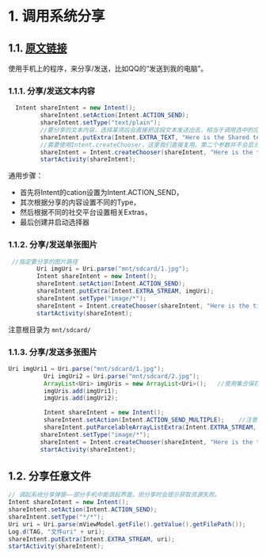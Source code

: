 # 1. 调用系统分享

## 1.1. [原文链接](https://www.cnblogs.com/chy18883701161/p/10887093.html)

使用手机上的程序，来分享/发送，比如QQ的“发送到我的电脑”。

### 1.1.1. 分享/发送文本内容


```java
  Intent shareIntent = new Intent();
         shareIntent.setAction(Intent.ACTION_SEND);
         shareIntent.setType("text/plain");
         //要分享的文本内容，选择某项后会直接把这段文本发送出去，相当于调用选中的应用的接口，并传参
         shareIntent.putExtra(Intent.EXTRA_TEXT, "Here is the Shared text.");
         //需要使用Intent.createChooser，这里我们直接复用。第二个参数并不会显示出来
         shareIntent = Intent.createChooser(shareIntent, "Here is the title of Select box");
         startActivity(shareIntent);
```

通用步骤：

* 首先将Intent的cation设置为Intent.ACTION_SEND，
* 其次根据分享的内容设置不同的Type，
* 然后根据不同的社交平台设置相关Extras，
* 最后创建并启动选择器

### 1.1.2. 分享/发送单张图片

```java
 //指定要分享的图片路径
        Uri imgUri = Uri.parse("mnt/sdcard/1.jpg");
        Intent shareIntent = new Intent();
        shareIntent.setAction(Intent.ACTION_SEND);
        shareIntent.putExtra(Intent.EXTRA_STREAM, imgUri);
        shareIntent.setType("image/*");
        shareIntent = Intent.createChooser(shareIntent, "Here is the title of Select box");
        startActivity(shareIntent);
```

注意根目录为     `mnt/sdcard/`

### 1.1.3. 分享/发送多张图片

```java
Uri imgUri1 = Uri.parse("mnt/sdcard/1.jpg");
          Uri imgUri2 = Uri.parse("mnt/sdcard/2.jpg");
          ArrayList<Uri> imgUris = new ArrayList<Uri>();   //使用集合保存
          imgUris.add(imgUri1); 
          imgUris.add(imgUri2); 

          Intent shareIntent = new Intent();
          shareIntent.setAction(Intent.ACTION_SEND_MULTIPLE);    //注意是Intent_ACTION_MULTIPLE
          shareIntent.putParcelableArrayListExtra(Intent.EXTRA_STREAM, imgUris);   //注意是方法是putParcelableArrayListExtra()
         shareIntent.setType("image/*");
         shareIntent = Intent.createChooser(shareIntent, "Here is the title of Select box");
         startActivity(shareIntent);
```

## 1.2. 分享任意文件

```java
// 调起系统分享弹窗——部分手机中能调起界面，但分享时会提示获取资源失败。
Intent shareIntent = new Intent();
shareIntent.setAction(Intent.ACTION_SEND);
shareIntent.setType("*/*");
Uri uri = Uri.parse(mViewModel.getFile().getValue().getFilePath());
Log.d(TAG, "文件uri" + uri);
shareIntent.putExtra(Intent.EXTRA_STREAM, uri);
startActivity(shareIntent);
```